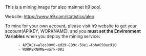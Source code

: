 This is a mining image for aleo mainnet h9 pool.

Website: https://www.h9.com/statistics/aleo

To mine for your own account, please visit h9 website to get your account(APIKEY, WORKNAME), and you **must set the Environment Variables** when you deploy the mining service: 
```
      - APIKEY=aleo0000-ed29-889c-50e1-4bba650ac910
      - WORKERNAME=work-001
```
